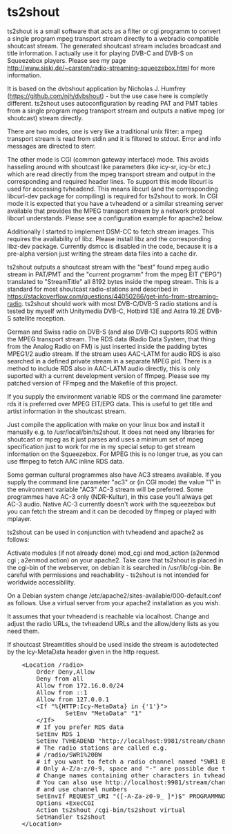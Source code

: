 # ts2shout
ts2shout is a small software that acts as a filter or cgi programm to convert a
single program mpeg transport stream directly to a webradio compatible
shoutcast stream. The generated shoutcast stream includes broadcast and title
information. I actually use it for playing DVB-C and DVB-S on Squeezebox
players. Please see my page
http://www.siski.de/~carsten/radio-streaming-squeezebox.html for more
information.

It is based on the dvbshout application by Nicholas J. Humfrey
(https://github.com/njh/dvbshout) - but the use case here is completly
different. ts2shout uses autoconfiguration by reading PAT and PMT tables from a
single program mpeg transport stream and outputs a native mpeg (or shoutcast) stream 
directly.

There are two modes, one is very like a traditional unix filter: a mpeg transport stream
is read from stdin and it is filtered to stdout. Error and info messages are directed to 
sterr. 

The other mode is CGI (common gateway interface) mode. This avoids hasseling
around with shoutcast like parameters (like icy-sr, icy-br etc.) which are read
directly from the mpeg transport stream and output in the corresponding and
required header lines. To support this mode libcurl is used for accessing
tvheadend. This means libcurl (and the corresponding libcurl-dev package for
compiling) is required for ts2shout to work. In CGI mode it is expected that
you have a tvheadend or a similar streaming server available that provides the
MPEG transport stream by a network protocol libcurl understands. Please see
a configuration example for apache2 below.

Additionally I started to implement DSM-CC to fetch stream images. This
requires the availability of libz. Please install libz and the corresponding
libz-dev package. Currently dsmcc is disabled in the code, because it is a
pre-alpha version just writing the stream data files into a cache dir.

ts2shout outputs a shoutcast stream with the "best" found mpeg audio stream in
PAT/PMT and the "current programm" from the mpeg EIT ("EPG") translated to
"StreamTitle" all 8192 bytes inside the mpeg stream. This is a standard for
most shoutcast radio-stations and described in
https://stackoverflow.com/questions/44050266/get-info-from-streaming-radio.
ts2shout should work with most DVB-C/DVB-S radio stations and is tested by
myself with Unitymedia DVB-C, Hotbird 13E and Astra 19.2E DVB-S satellite
reception.

German and Swiss radio on DVB-S (and also DVB-C) supports RDS within the MPEG
transport stream. The RDS data (Radio Data System, that thing from the Analog
Radio on FM) is just inserted inside the padding bytes MPEG1/2 audio stream. If
the stream uses AAC-LATM for audio RDS is also searched in a defined private
stream in a separate MPEG pid. There is a method to include RDS also
in AAC-LATM audio directly, this is only suported with a current development version 
of ffmpeg. Please see my patched version of FFmpeg and the Makefile of this project.

If you supply the environment variable RDS or the command line parameter rds it is
preferred over MPEG EIT/EPG data. This is useful to get title and artist
information in the shoutcast stream.

Just compile the application with make on your linux box and install it
manually e.g. to /usr/local/bin/ts2shout. It does not need any libraries for
shoutcast or mpeg as it just parses and uses a minimum set of mpeg
specification just to work for me in my special setup to get stream information
on the Squeezebox. For MPEG this is no longer true, as you can use ffmpeg to fetch
AAC inline RDS data.

Some german cultural programmes also have AC3 streams available. If you supply
the command line parameter "ac3" or (in CGI mode) the value "1" in the
environment variable "AC3" AC-3 stream will be preferred. Some programmes have
AC-3 only (NDR-Kultur), in this case you'll always get AC-3 audio. Native AC-3
currently doesn't work with the squeezebox but you can fetch the stream and it
can be decoded by ffmpeg or played with mplayer.

ts2shout can be used in conjunction with tvheadend and apache2 as follows: 

Activate modules (if not already done) mod_cgi and mod_action (a2enmod cgi ;
a2enmod action) on your apache2.  Take care that ts2shout is placed in the
cgi-bin of the webserver, on debian it is searched in /usr/lib/cgi-bin. Be careful
with permissions and reachability - ts2shout is not intended for worldwide accessibility.

On a Debian system change /etc/apache2/sites-available/000-default.conf as follows. Use a virtual server
from your apache2 installation as you wish. 

It assumes that your tvheadend is reachable via localhost. Change and adjust the radio
URLs, the tvheadend URLs and the allow/deny lists as you need them. 

If shoutcast Streamtitles should be used inside the stream is autodetected by
the Icy-MetaData header given in the http request. 

<pre>
	&lt;Location /radio&gt;
		Order Deny,Allow
		Deny from all
		Allow from 172.16.0.0/24
		Allow from ::1
		Allow from 127.0.0.1
		&lt;If "%{HTTP:Icy-MetaData} in {'1'}"&gt;
				SetEnv "MetaData" "1"
		&lt;/If&gt;
		# If you prefer RDS data
		SetEnv RDS 1 
		SetEnv TVHEADEND "http://localhost:9981/stream/channelname"
		# The radio stations are called e.g. 
		# /radio/SWR1%20BW 
		# if you want to fetch a radio channel named "SWR1 BW" in tvheadend
		# Only A-Z/a-z/0-9, space and "-" are possible due to the regex.
		# Change names containing other characters in tvheadend frontend 
		# You can also use http://localhost:9981/stream/channelnumber 
		# and use channel numbers
		SetEnvIf REQUEST_URI "([-A-Za-z0-9_ ]*)$" PROGRAMMNO=$1
		Options +ExecCGI
		Action ts2shout /cgi-bin/ts2shout virtual
		SetHandler ts2shout
	&lt;/Location&gt;
</pre>

